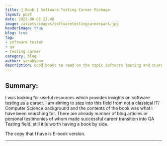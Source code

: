 ```yaml
---
title: 📖 Book | Software Testing Career Package
layout: post
date: 2022-06-01 22:48
image: /assets/images/softwaretestingcareerpack.jpg
headerImage: true
blog: true
tag:
- software tester
- qa
- testing career
category: blog
author: sarahyoon
description: Good books to read on the topic Software Testing and cCareer change.
---
```


## Summary:

I was looking for useful resources which provides insights on software testing as a career.
I am aiming to step into this field from not a classical IT/ Computer Science background and the contents of the book was what I have been searching for.
There are already number of blog articles or personal testimonies of whom made successful career transition into QA Testing field, still it is worth having a book by side.

The copy that I have is E-book version.

---
